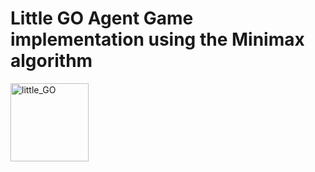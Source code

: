 # Little GO Agent Game implementation using the Minimax algorithm
<img width="125" alt="little_GO" src="https://user-images.githubusercontent.com/97603851/193693026-93700ebd-fd9f-48e6-92ee-f80530cbd9df.png">
